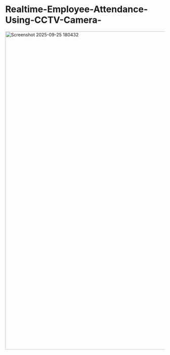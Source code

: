 # Realtime-Employee-Attendance-Using-CCTV-Camera-

<img width="1916" height="1007" alt="Screenshot 2025-09-25 180432" src="https://github.com/user-attachments/assets/6fcda65f-16d6-486d-b117-0b044c10b919" />
